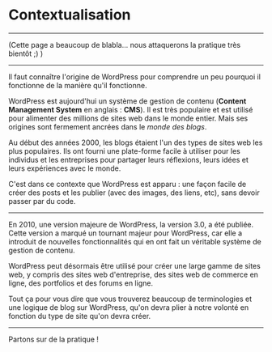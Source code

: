 # Contextualisation

---

(Cette page a beaucoup de blabla... nous attaquerons la pratique très bientôt ;) )

---

Il faut connaître l'origine de WordPress pour comprendre un peu pourquoi il fonctionne de la manière qu'il fonctionne.

WordPress est aujourd'hui un système de gestion de contenu (**Content Management System** en anglais : **CMS**). Il est très populaire et est utilisé pour alimenter des millions de sites web dans le monde entier. Mais ses origines sont fermement ancrées dans le _monde des blogs_.

Au début des années 2000, les blogs étaient l'un des types de sites web les plus populaires. Ils ont fourni une plate-forme facile à utiliser pour les individus et les entreprises pour partager leurs réflexions, leurs idées et leurs expériences avec le monde.

C'est dans ce contexte que WordPress est apparu : une façon facile de créer des posts et les publier (avec des images, des liens, etc), sans devoir passer par du code.

---

En 2010, une version majeure de WordPress, la version 3.0, a été publiée. Cette version a marqué un tournant majeur pour WordPress, car elle a introduit de nouvelles fonctionnalités qui en ont fait un véritable système de gestion de contenu.

WordPress peut désormais être utilisé pour créer une large gamme de sites web, y compris des sites web d'entreprise, des sites web de commerce en ligne, des portfolios et des forums en ligne.

Tout ça pour vous dire que vous trouverez beaucoup de terminologies et une logique de blog sur WordPress, qu'on devra plier à notre volonté en fonction du type de site qu'on devra créer.

---

Partons sur de la pratique !

